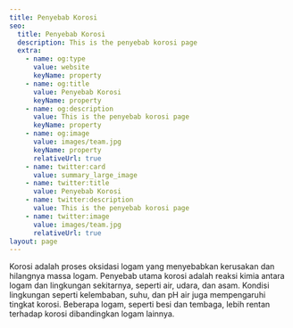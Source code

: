 ```yaml
---
title: Penyebab Korosi
seo:
  title: Penyebab Korosi
  description: This is the penyebab korosi page
  extra:
    - name: og:type
      value: website
      keyName: property
    - name: og:title
      value: Penyebab Korosi
      keyName: property
    - name: og:description
      value: This is the penyebab korosi page
      keyName: property
    - name: og:image
      value: images/team.jpg
      keyName: property
      relativeUrl: true
    - name: twitter:card
      value: summary_large_image
    - name: twitter:title
      value: Penyebab Korosi
    - name: twitter:description
      value: This is the penyebab korosi page
    - name: twitter:image
      value: images/team.jpg
      relativeUrl: true
layout: page
---
```

Korosi adalah proses oksidasi logam yang menyebabkan kerusakan dan hilangnya massa logam. Penyebab utama korosi adalah reaksi kimia antara logam dan lingkungan sekitarnya, seperti air, udara, dan asam. Kondisi lingkungan seperti kelembaban, suhu, dan pH air juga mempengaruhi tingkat korosi. Beberapa logam, seperti besi dan tembaga, lebih rentan terhadap korosi dibandingkan logam lainnya.

